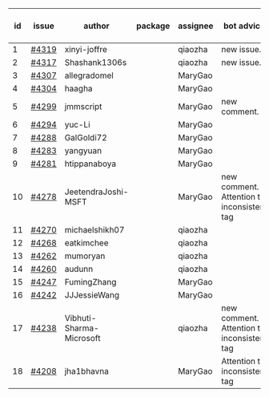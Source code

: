 | id | issue | author | package | assignee | bot advice | created date of issue | target release date | date from target |
| ------ | ------ | ------ | ------ | ------ | ------ | ------ | ------ | :-----: |
| 1 | [#4319](https://github.com/Azure/sdk-release-request/issues/4319) | xinyi-joffre |  | qiaozha | new issue. | 07-07 | 07-28 |  |
| 2 | [#4317](https://github.com/Azure/sdk-release-request/issues/4317) | Shashank1306s |  | qiaozha | new issue. | 07-03 | 07-28 |  |
| 3 | [#4307](https://github.com/Azure/sdk-release-request/issues/4307) | allegradomel |  | MaryGao |  | 06-29 | 07-28 |  |
| 4 | [#4304](https://github.com/Azure/sdk-release-request/issues/4304) | haagha |  | MaryGao |  | 06-29 | 07-28 |  |
| 5 | [#4299](https://github.com/Azure/sdk-release-request/issues/4299) | jmmscript |  | MaryGao | new comment. | 06-28 | 07-28 |  |
| 6 | [#4294](https://github.com/Azure/sdk-release-request/issues/4294) | yuc-Li |  | MaryGao |  | 06-28 | 07-28 |  |
| 7 | [#4288](https://github.com/Azure/sdk-release-request/issues/4288) | GalGoldi72 |  | MaryGao |  | 06-27 | 07-28 |  |
| 8 | [#4283](https://github.com/Azure/sdk-release-request/issues/4283) | yangyuan |  | MaryGao |  | 06-27 | 07-28 |  |
| 9 | [#4281](https://github.com/Azure/sdk-release-request/issues/4281) | htippanaboya |  | MaryGao |  | 06-26 | 07-28 |  |
| 10 | [#4278](https://github.com/Azure/sdk-release-request/issues/4278) | JeetendraJoshi-MSFT |  | MaryGao | new comment. Attention to inconsistent tag | 06-26 | 07-28 |  |
| 11 | [#4270](https://github.com/Azure/sdk-release-request/issues/4270) | michaelshikh07 |  | qiaozha |  | 06-25 | 07-28 |  |
| 12 | [#4268](https://github.com/Azure/sdk-release-request/issues/4268) | eatkimchee |  | qiaozha |  | 06-23 | 07-28 |  |
| 13 | [#4262](https://github.com/Azure/sdk-release-request/issues/4262) | mumoryan |  | qiaozha |  | 06-21 | 07-28 |  |
| 14 | [#4260](https://github.com/Azure/sdk-release-request/issues/4260) | audunn |  | qiaozha |  | 06-21 | 07-28 |  |
| 15 | [#4247](https://github.com/Azure/sdk-release-request/issues/4247) | FumingZhang |  | MaryGao |  | 06-14 | 07-28 |  |
| 16 | [#4242](https://github.com/Azure/sdk-release-request/issues/4242) | JJJessieWang |  | MaryGao |  | 06-13 | 07-28 |  |
| 17 | [#4238](https://github.com/Azure/sdk-release-request/issues/4238) | Vibhuti-Sharma-Microsoft |  | qiaozha | new comment. Attention to inconsistent tag | 06-09 | 07-14 |  |
| 18 | [#4208](https://github.com/Azure/sdk-release-request/issues/4208) | jha1bhavna |  | MaryGao | Attention to inconsistent tag | 05-29 | 06-23 |  |
